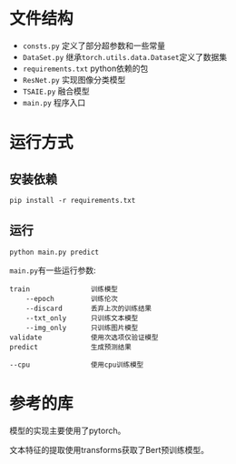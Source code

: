 # 文件结构

+ `consts.py` 定义了部分超参数和一些常量
+ `DataSet.py` 继承`torch.utils.data.Dataset`定义了数据集
+ `requirements.txt` python依赖的包
+ `ResNet.py` 实现图像分类模型
+ `TSAIE.py` 融合模型
+ `main.py` 程序入口



# 运行方式

## 安装依赖

```shell
pip install -r requirements.txt
```

## 运行

```shell
python main.py predict
```

`main.py`有一些运行参数:

```
train				训练模型
	--epoch			训练伦次
	--discard		丢弃上次的训练结果
	--txt_only		只训练文本模型
	--img_only		只训练图片模型
validate			使用次选项仅验证模型
predict				生成预测结果

--cpu				使用cpu训练模型
```

# 参考的库

模型的实现主要使用了pytorch。

文本特征的提取使用transforms获取了Bert预训练模型。

